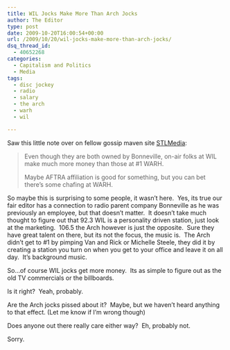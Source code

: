 ```yaml
---
title: WIL Jocks Make More Than Arch Jocks
author: The Editor
type: post
date: 2009-10-20T16:00:54+00:00
url: /2009/10/20/wil-jocks-make-more-than-arch-jocks/
dsq_thread_id:
  - 40652268
categories:
  - Capitalism and Politics
  - Media
tags:
  - disc jockey
  - radio
  - salary
  - the arch
  - warh
  - wil

---
```

Saw this little note over on fellow gossip maven site [STLMedia][1]:

> Even though they are both owned by Bonneville, on-air folks at WIL make much more money than those at #1 WARH.
> 
> Maybe AFTRA affiliation is good for something, but you can bet there&#8217;s some chafing at WARH.

So maybe this is surprising to some people, it wasn&#8217;t here.  Yes, its true our fair editor has a connection to radio parent company Bonneville as he was previously an employee, but that doesn&#8217;t matter.  It doesn&#8217;t take much thought to figure out that 92.3 WIL is a personality driven station, just look at the marketing.  106.5 the Arch however is just the opposite.  Sure they have great talent on there, but its not the focus, the music is.  The Arch didn&#8217;t get to #1 by pimping Van and Rick or Michelle Steele, they did it by creating a station you turn on when you get to your office and leave it on all day.  It&#8217;s background music.

So&#8230;of course WIL jocks get more money.  Its as simple to figure out as the old TV commercials or the billboards.

Is it right?  Yeah, probably.

Are the Arch jocks pissed about it?  Maybe, but we haven&#8217;t heard anything to that effect. (Let me know if I&#8217;m wrong though)

Does anyone out there really care either way?  Eh, probably not.

Sorry.

 [1]: http://stlmediastuff.blogspot.com/2009/10/interesting-point-from-regular-reader.html